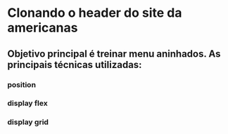 # Clonando o header do site da americanas

## Objetivo principal é treinar menu aninhados. As principais técnicas utilizadas:

### position
### display flex
### display grid